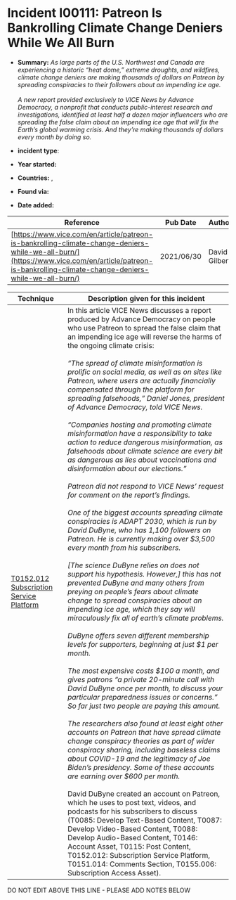 # Incident I00111: Patreon Is Bankrolling Climate Change Deniers While We All Burn

* **Summary:** <i>As large parts of the U.S. Northwest and Canada are experiencing a historic “heat dome,” extreme droughts, and wildfires, climate change deniers are making thousands of dollars on Patreon by spreading conspiracies to their followers about an impending ice age.<br><br>A new report provided exclusively to VICE News by Advance Democracy, a nonprofit that conducts public-interest research and investigations, identified at least half a dozen major influencers who are spreading the false claim about an impending ice age that will fix the Earth’s global warming crisis. And they’re making thousands of dollars every month by doing so.</i>

* **incident type**: 

* **Year started:** 

* **Countries:**  , 

* **Found via:** 

* **Date added:** 


| Reference | Pub Date | Authors | Org | Archive |
| --------- | -------- | ------- | --- | ------- |
| [https://www.vice.com/en/article/patreon-is-bankrolling-climate-change-deniers-while-we-all-burn/](https://www.vice.com/en/article/patreon-is-bankrolling-climate-change-deniers-while-we-all-burn/) | 2021/06/30 | David Gilbert | Vice | [-](-) |

 

| Technique | Description given for this incident |
| --------- | ------------------------- |
| [T0152.012 Subscription Service Platform](../../generated_pages/techniques/T0152.012.md) | In this article VICE News discusses a report produced by Advance Democracy on people who use Patreon to spread the false claim that an impending ice age will reverse the harms of the ongoing climate crisis:<br><br><i>“The spread of climate misinformation is prolific on social media, as well as on sites like Patreon, where users are actually financially compensated through the platform for spreading falsehoods,” Daniel Jones, president of Advance Democracy, told VICE News.<br><br>“Companies hosting and promoting climate misinformation have a responsibility to take action to reduce dangerous misinformation, as falsehoods about climate science are every bit as dangerous as lies about vaccinations and disinformation about our elections.”<br><br>Patreon did not respond to VICE News’ request for comment on the report’s findings.<br><br>One of the biggest accounts spreading climate conspiracies is ADAPT 2030, which is run by David DuByne, who has 1,100 followers on Patreon. He is currently making over $3,500 every month from his subscribers.<br><br>[The science DuByne relies on does not support his hypothesis. However,] this has not prevented DuByne and many others from preying on people’s fears about climate change to spread conspiracies about an impending ice age, which they say will miraculously fix all of earth’s climate problems.<br><br>DuByne offers seven different membership levels for supporters, beginning at just $1 per month.<br><br>The most expensive costs $100 a month, and gives patrons “a private 20-minute call with David DuByne once per month, to discuss your particular preparedness issues or concerns.” So far just two people are paying this amount.<br><br>The researchers also found at least eight other accounts on Patreon that have spread climate change conspiracy theories as part of wider conspiracy sharing, including baseless claims about COVID-19 and the legitimacy of Joe Biden’s presidency. Some of these accounts are earning over $600 per month.</i><br><br>David DuByne created an account on Patreon, which he uses to post text, videos, and podcasts for his subscribers to discuss (T0085: Develop Text-Based Content, T0087: Develop Video-Based Content, T0088: Develop Audio-Based Content, T0146: Account Asset, T0115: Post Content, T0152.012: Subscription Service Platform, T0151.014: Comments Section, T0155.006: Subscription Access Asset). |


DO NOT EDIT ABOVE THIS LINE - PLEASE ADD NOTES BELOW